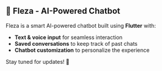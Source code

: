 ## 🤖 Fleza - AI-Powered Chatbot  
Fleza is a smart AI-powered chatbot built using **Flutter** with:  
- **Text & voice input** for seamless interaction  
- **Saved conversations** to keep track of past chats  
- **Chatbot customization** to personalize the experience  

Stay tuned for updates! 🚀  
